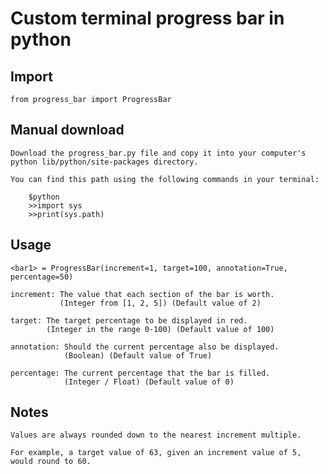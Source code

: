 # Custom terminal progress bar in python

## Import

    from progress_bar import ProgressBar

## Manual download

    Download the progress_bar.py file and copy it into your computer's
    python lib/python/site-packages directory.

    You can find this path using the following commands in your terminal:

        $python
        >>import sys
        >>print(sys.path)

## Usage

    <bar1> = ProgressBar(increment=1, target=100, annotation=True, percentage=50)

    increment: The value that each section of the bar is worth.
               (Integer from [1, 2, 5]) (Default value of 2)

    target: The target percentage to be displayed in red.
            (Integer in the range 0-100) (Default value of 100)

    annotation: Should the current percentage also be displayed.
                (Boolean) (Default value of True)

    percentage: The current percentage that the bar is filled.
                (Integer / Float) (Default value of 0)

## Notes

    Values are always rounded down to the nearest increment multiple.

    For example, a target value of 63, given an increment value of 5, would round to 60.
